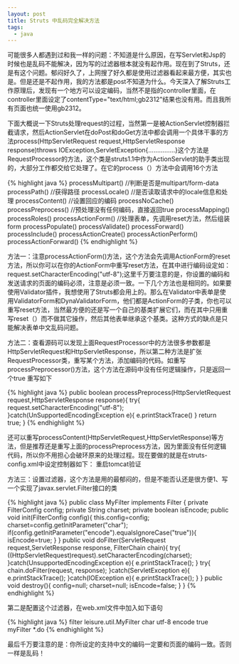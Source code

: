 ```yaml
---
layout: post
title: Struts 中乱码完全解决方法
tags:
  - java
---
```


可能很多人都遇到过和我一样的问题：不知道是什么原因，在写Servlet和Jsp的时候也是乱码不能解决，因为写的过滤器根本就没有起作用。现在到了Struts，还是有这个问题。郁闷好久了，上网搜了好久都是使用过滤器看起来最方便，其实也是。但是还是不起作用，我的方法都是post不知道为什么。今天深入了解Struts工作原理后，发现有一个地方可以设定编码，当然不是指的controller里面，在controller里面设定了contentType="text/html;gb2312"结果也没有用。而且我所有页面也统一使用gb2312。

下面大概说一下Struts处理request的过程，当然第一是被ActionServlet控制器拦截请求，然后ActionServlet在doPost和doGet方法中都会调用一个具体干事的方法process(HttpServletRequest request,HttpServletResponse response)throws IOException,ServletException{...............}这个方法是RequestProcessor的方法，这个类是struts1.1中作为ActionServlet的助手类出现的，大部分工作都交给它处理了。在它的process（）方法中会调用16个方法

{% highlight java %}
processMultipart()   //判断是否是multipart/form-data
processPath()   //获得路径
processLocale()  //是否读取请求中的locale信息和处理
processContent()   //设置回应的编码
processNoCache()
processPreprocess()   //预处理没有任何编码，直接返回true
processMapping()
processRoles()
processActionForm()   //处理表单，先调用reset方法，然后组装form
processPopulate()
processValidate()
processForward()
processInclude()
processActionCreate()
processActionPerform()
processActionForward()
{% endhighlight %}

方法一：注意processActionForm()方法，这个方法会先调用ActionForm的reset方法，所以你可以在你的ActionForm中重写reset方法，在其中进行编码设定如：request.setCharacterEncoding("utf-8");这里千万要注意的是，你设置的编码和发送请求的页面的编码必须，注意是必须一致。一下几个方法也是相同的。如果要使用Validator插件，我想使用了Struts都会用上的。那么在Validator中表单是使用ValidatorForm和DynaValidatorForm，他们都是ActionForm的子类，你也可以重写reset方法，当然最方便的还是写一个自己的基类扩展它们，而在其中只用重写reset（）而不做其它操作，然后其他表单继承这个基类。这种方式的缺点是只能解决表单中文乱码问题。

方法二：查看源码可以发现上面RequestProcessor中的方法很多参数都是HttpServletRequest和HttpServletResponse，所以第二种方法是扩张RequestProcessor类，重写某个方法，添加编码的代码。如重写processPreprocessor()方法，这个方法在源码中没有任何逻辑操作，只是返回一个true
重写如下

{% highlight java %}
public boolean processPreprocess(HttpServletRequest request,HttpServletResponse response){
 try{
  request.setCharacterEncoding("utf-8");
 }catch(UnSupportedEncodingException e){
  e.printStackTrace()
 }
 return true;
}
{% endhighlight %}

还可以重写processContent(HttpServletRequest,HttpServletResponse)等方法，但是推荐还是重写上面的processPreprocess方法，因为里面没有任何逻辑代码，所以你不用担心会破环原来的处理过程。现在要做的就是在struts-config.xml中设定控制器如下：
<controller processorClass="leisure.util.MyProcessor"/>重启tomcat验证

方法三：设置过滤器，这个方法是用的最郁闷的，但是不能否认还是很方便1、写一个实现了javax.servlet.Filter接口的类

{% highlight java %}
public class MyFilter implements Filter {
 private FilterConfig config;
 private String charset;
 private boolean isEncode;
 public void init(FilterConfig config){
  this.config=config;
  charset=config.getInitParameter("char");
  if(config.getInitParameter("encode").equalsIgnoreCase("true")){
   isEncode=true;
  }
 }
 public void doFilter(ServletRequest request,ServletResponse response,
   FilterChain chain){
  try{
   ((HttpServletRequest)request).setCharacterEncoding(charset);
  }catch(UnsupportedEncodingException e){
   e.printStackTrace();
  }
  try{
   chain.doFilter(request, response);
  }catch(ServletException e){
   e.printStackTrace();
  }catch(IOException e){
   e.printStackTrace();
  }
 }
 public void destroy(){
  config=null;
  charset=null;
  isEncode=false;
 }
}
{% endhighlight %}

第二是配置这个过滤器，在web.xml文件中加入如下语句

{% highlight java %}
<filter>
  <filter-name>filter</filter-name>
  <filter-class>leisure.util.MyFilter</filter-class>
  <init-param>
    <param-name>char</param-name>
    <param-value>utf-8</param-value>
  </init-param>
  <init-param>
    <param-name>encode</param-name>
    <param-value>true</param-value>
  </init-param>
</filter>
<filter-mapping>
  <filter-name>myFilter</filter-name>
  <url-pattern>*.do</url-pattern>
</filter-mapping>
{% endhighlight %}

最后千万要注意的是：你所设定的支持中文的编码一定要和页面的编码一致。否则一样是乱码！
